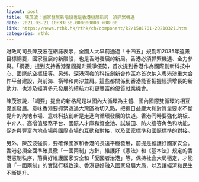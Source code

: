```yaml
---
layout: post
title: 陳茂波：國家發展新階段也是香港發展新局　須抓緊機遇
date: 2021-03-21 10:33:58.000000000 +08:00
link: https://news.rthk.hk/rthk/ch/component/k2/1581701-20210321.htm
categories: rthk
---
```


財政司司長陳茂波在網誌表示，全國人大早前通過「十四五」規劃和2035年遠景目標綱要，國家發展的新階段，也是香港發展的新局。香港必須抓緊機遇、全力參與。「綱要」提到支持香港鞏固提升競爭優勢，首次提到香港作為國際創新科技中心、國際航空樞紐等。另外，深港河套的科技創新合作區亦首次納入粵港澳重大合作平台建設，與前海、橫琴和南沙並肩。這些都關係到香港能否把握經濟增長的新動力，也涉及經濟多元發展的續航力和更豐富的優質就業機會。

陳茂波說，「綱要」提出的新格局是以國內大循環為主體、國內國際雙循環的相互促進發展。意味香港要抓緊透過大灣區為切入點，把握日益龐大和對質量要求不斷提升的內地市場、意味科技創新是走進內循環發展的快道。香港同時要強化跳板、中介人、高增值服務平台、國際人才庫和資金池、試驗田、防火牆等角色和功能，促進與豐富內地市場與國際市場的互動和對接，以及國家標準和國際標準的對接。

另外，陳茂波強調，要確保國家和香港的長遠平穩發展，前提是維護好國家安全。香港必須全面準確貫徹「一國兩制」方針，維護好《憲法》和《基本法》規定的香港憲制秩序，落實好維護國家安全和「愛國者治港」等，保持社會大局穩定，才能讓「一國兩制」的實踐行穩致遠、香港更好融入國家發展大局，以及讓經濟和民生不斷提升。

